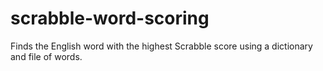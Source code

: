 # scrabble-word-scoring
Finds the English word with the highest Scrabble score using a dictionary and file of words.
